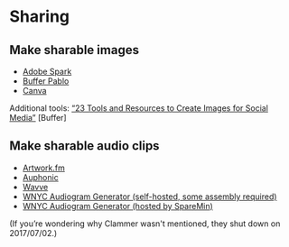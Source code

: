 # Sharing

## Make sharable images

* [Adobe Spark](https://spark.adobe.com/)
* [Buffer Pablo](https://pablo.buffer.com/)
* [Canva](https://www.canva.com/)

Additional tools: [“23 Tools and Resources to Create Images for Social Media”](https://blog.bufferapp.com/tools-create-images-for-social-media) [Buffer]

## Make sharable audio clips

* [Artwork.fm](https://www.artwork.fm/)
* [Auphonic](https://auphonic.com/blog/2017/04/25/audiogram-generator-waveform-videos/)
* [Wavve](http://getwavve.com/)
* [WNYC Audiogram Generator (self-hosted, some assembly required)](https://medium.com/@WNYC/socialaudio-e648e8a5f2e9)
* [WNYC Audiogram Generator (hosted by SpareMin)](https://audiogram.sparemin.com/audiogram/)

(If you’re wondering why Clammer wasn't mentioned, they shut down on 2017/07/02.)

